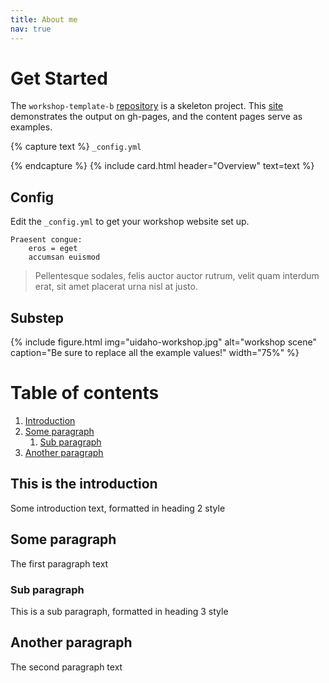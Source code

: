 ```yaml
---
title: About me
nav: true
---
```


# Get Started

The `workshop-template-b` [repository](https://github.com/evanwill/workshop-template-b) is a skeleton project. 
This [site](https://evanwill.github.io/workshop-template-b/) demonstrates the output on gh-pages, and the content pages serve as examples.

{% capture text %}
 `_config.yml` 

{% endcapture %}
{% include card.html header="Overview" text=text %}

## Config

Edit the `_config.yml` to get your workshop website set up.

```
Praesent congue:
    eros = eget
    accumsan euismod
```

> Pellentesque sodales, felis auctor auctor rutrum, velit quam interdum erat, sit amet placerat urna nisl at justo.

## Substep

{% include figure.html img="uidaho-workshop.jpg" alt="workshop scene" caption="Be sure to replace all the example values!" width="75%" %}


# Table of contents
1. [Introduction](#introduction)
2. [Some paragraph](#paragraph1)
    1. [Sub paragraph](#subparagraph1)
3. [Another paragraph](#paragraph2)

## This is the introduction <a name="introduction"></a>
Some introduction text, formatted in heading 2 style

## Some paragraph <a name="paragraph1"></a>
The first paragraph text

### Sub paragraph <a name="subparagraph1"></a>
This is a sub paragraph, formatted in heading 3 style

## Another paragraph <a name="paragraph2"></a>
The second paragraph text

